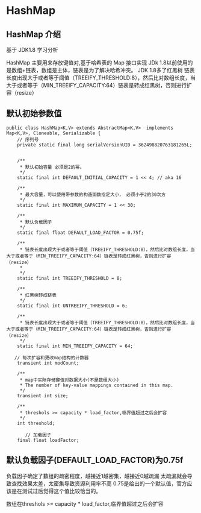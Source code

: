 # HashMap
## HashMap 介绍 
基于 JDK1.8  学习分析

HashMap 主要用来存放键值对,基于哈希表的 Map 接口实现
JDk 1.8以前使用的是数组+链表，数组是主体，链表是为了解决哈希冲突。
JDK 1.8多了红黑树
链表长度出现大于或者等于阈值（TREEIFY_THRESHOLD:8），然后比对数组长度，当大于或者等于（MIN_TREEIFY_CAPACITY:64）链表是转成红黑树，否则进行扩容（resize）

## 默认初始参数值
```
public class HashMap<K,V> extends AbstractMap<K,V>  implements Map<K,V>, Cloneable, Serializable {
    // 序列号
    private static final long serialVersionUID = 362498820763181265L;
    
    
    /**
     * 默认初始容量 必须是2的幂。
     */
    static final int DEFAULT_INITIAL_CAPACITY = 1 << 4; // aka 16

    /**
     * 最大容量，可以使用带参数的构造函数指定大小， 必须小于2的30次方
     */
    static final int MAXIMUM_CAPACITY = 1 << 30;

    /**
     * 默认负载因子
     */
    static final float DEFAULT_LOAD_FACTOR = 0.75f;

    /**
     * 链表长度出现大于或者等于阈值（TREEIFY_THRESHOLD:8），然后比对数组长度，当大于或者等于（MIN_TREEIFY_CAPACITY:64）链表是转成红黑树，否则进行扩容（resize）
     * 
     */
    static final int TREEIFY_THRESHOLD = 8;

    /**
     * 红黑树转成链表
     */
    static final int UNTREEIFY_THRESHOLD = 6;

    /**
     * 链表长度出现大于或者等于阈值（TREEIFY_THRESHOLD:8），然后比对数组长度，当大于或者等于（MIN_TREEIFY_CAPACITY:64）链表是转成红黑树，否则进行扩容（resize）
     */
    static final int MIN_TREEIFY_CAPACITY = 64;
    
   // 每次扩容和更改map结构的计数器
    transient int modCount;
    
    /**
     * map中实际存储键值对数据大小(不是数组大小)
     * The number of key-value mappings contained in this map.
     */
    transient int size;
    
    /**
     * threshols >= capacity * load_factor,临界值超过之后会扩容
     */
    int threshold;
    
       // 加载因子
    final float loadFactor;
```

## 默认负载因子(DEFAULT_LOAD_FACTOR)为0.75f

负载因子确定了数组的疏密程度，越接近1越密集，越接近0越疏漏
太疏漏就会导致查找效果太差，太密集导致资源利用率不高
0.75是给出的一个默认值，官方应该是在测试过后觉得这个值比较恰当的。

数组在threshols >= capacity * load_factor,临界值超过之后会扩容


